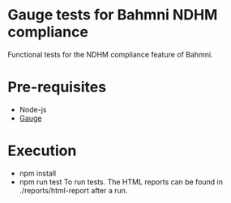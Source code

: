 # Gauge tests for Bahmni NDHM compliance

Functional tests for the NDHM compliance feature of Bahmni.

# Pre-requisites
* Node-js
* [Gauge](https://docs.getgauge.io/installing.html)

# Execution
* npm install
* npm run test
To run tests. The HTML reports can be found in ./reports/html-report after a run.
